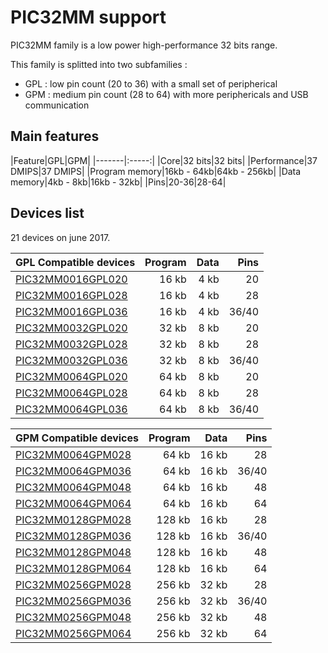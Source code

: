 # PIC32MM support

PIC32MM family is a low power high-performance 32 bits range.

This family is splitted into two subfamilies :

* GPL : low pin count (20 to 36) with a small set of peripherical
* GPM : medium pin count (28 to 64) with more periphericals and USB communication

## Main features

|Feature|GPL|GPM|
|-------|:-----:|
|Core|32 bits|32 bits|
|Performance|37 DMIPS|37 DMIPS|
|Program memory|16kb - 64kb|64kb - 256kb|
|Data memory|4kb - 8kb|16kb - 32kb|
|Pins|20-36|28-64|

## Devices list

21 devices on june 2017.

|GPL Compatible devices|Program|Data|Pins|
|---------|--:|--:|--:|
|[PIC32MM0016GPL020](http://microchip.com/wwwproducts/en/PIC32MM0016GPL020)|16 kb|4 kb|20|
|[PIC32MM0016GPL028](http://microchip.com/wwwproducts/en/PIC32MM0016GPL028)|16 kb|4 kb|28|
|[PIC32MM0016GPL036](http://microchip.com/wwwproducts/en/PIC32MM0016GPL036)|16 kb|4 kb|36/40|
|[PIC32MM0032GPL020](http://microchip.com/wwwproducts/en/PIC32MM0032GPL020)|32 kb|8 kb|20|
|[PIC32MM0032GPL028](http://microchip.com/wwwproducts/en/PIC32MM0032GPL028)|32 kb|8 kb|28|
|[PIC32MM0032GPL036](http://microchip.com/wwwproducts/en/PIC32MM0032GPL036)|32 kb|8 kb|36/40|
|[PIC32MM0064GPL020](http://microchip.com/wwwproducts/en/PIC32MM0064GPL020)|64 kb|8 kb|20|
|[PIC32MM0064GPL028](http://microchip.com/wwwproducts/en/PIC32MM0064GPL028)|64 kb|8 kb|28|
|[PIC32MM0064GPL036](http://microchip.com/wwwproducts/en/PIC32MM0064GPL036)|64 kb|8 kb|36/40|

|GPM Compatible devices|Program|Data|Pins|
|---------|--:|--:|--:|
|[PIC32MM0064GPM028](http://microchip.com/wwwproducts/en/PIC32MM0064GPM028)|64 kb|16 kb|28|
|[PIC32MM0064GPM036](http://microchip.com/wwwproducts/en/PIC32MM0064GPM036)|64 kb|16 kb|36/40|
|[PIC32MM0064GPM048](http://microchip.com/wwwproducts/en/PIC32MM0064GPM048)|64 kb|16 kb|48|
|[PIC32MM0064GPM064](http://microchip.com/wwwproducts/en/PIC32MM0064GPM064)|64 kb|16 kb|64|
|[PIC32MM0128GPM028](http://microchip.com/wwwproducts/en/PIC32MM0128GPM028)|128 kb|16 kb|28|
|[PIC32MM0128GPM036](http://microchip.com/wwwproducts/en/PIC32MM0128GPM036)|128 kb|16 kb|36/40|
|[PIC32MM0128GPM048](http://microchip.com/wwwproducts/en/PIC32MM0128GPM048)|128 kb|16 kb|48|
|[PIC32MM0128GPM064](http://microchip.com/wwwproducts/en/PIC32MM0128GPM064)|128 kb|16 kb|64|
|[PIC32MM0256GPM028](http://microchip.com/wwwproducts/en/PIC32MM0256GPM028)|256 kb|32 kb|28|
|[PIC32MM0256GPM036](http://microchip.com/wwwproducts/en/PIC32MM0256GPM036)|256 kb|32 kb|36/40|
|[PIC32MM0256GPM048](http://microchip.com/wwwproducts/en/PIC32MM0256GPM048)|256 kb|32 kb|48|
|[PIC32MM0256GPM064](http://microchip.com/wwwproducts/en/PIC32MM0256GPM064)|256 kb|32 kb|64|
